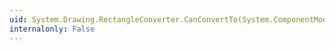 ```yaml
---
uid: System.Drawing.RectangleConverter.CanConvertTo(System.ComponentModel.ITypeDescriptorContext,System.Type)
internalonly: False
---
```

